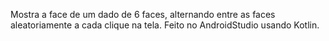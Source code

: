Mostra a face de um dado de 6 faces, alternando entre as faces aleatoriamente a cada clique na tela. 
Feito no AndroidStudio usando Kotlin.

